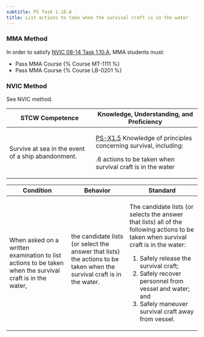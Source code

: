 ```yaml
---
subtitle: PS Task 1.10.A 
title: List actions to take when the survival craft is in the water
---
```



### MMA Method

In order to satisfy  [NVIC 08-14  Task  1.10.A](/stcw23/assets/images/nvic-08-14.pdf), MMA students must:

* Pass MMA Course {% Course MT-1111 %}
* Pass MMA Course {% Course LB-0201 %}


### NVIC Method

<a onclick="togglevisibility('nvic_methods')" >See NVIC method.</a>

<div id='nvic_methods' class='hide'>

<table>
<thead>
<tr>
<th class='forty'> STCW Competence </th>
<th class='sixty'> Knowledge, Understanding, and Proficiency </th>
</tr>
</thead>




<tbody>
<tr><td markdown='1'>

Survive at sea in the event of a ship abandonment.

</td><td markdown='1'>

[PS-X1.5](../../tables/611.html#PS-X1.5) Knowledge of principles concerning survival, including:

.6  actions to be taken when survival craft is in the water

</td></tr>


</tbody>
</table>


<table>
<thead>
<tr><th class='twenty'>  Condition </th><th class='twenty'> Behavior </th><th  class='sixty'>Standard </th></tr>
</thead>
<tbody >



<tr><td markdown='1'>

When asked on a written examination to list actions to be taken when the survival craft is in the water,

</td><td markdown='1'>

the candidate lists (or select the answer that lists) the actions to be taken when the survival craft is in the water.

<br>

<div class="tooltip">
<span class="tooltiptext">
</span>
</div>


</td><td markdown='1'>

The candidate lists (or selects the answer that lists) all of the following actions to be taken when survival craft is in the water:
 
1.  Safely release the survival craft; 
2.  Safely recover personnel from vessel and water; and 
3.  Safely maneuver survival craft away from vessel.

</td></tr>
</tbody>
</table>
</div>
